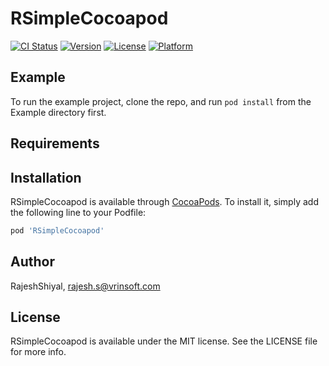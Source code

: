 # RSimpleCocoapod

[![CI Status](https://img.shields.io/travis/imrajeshcoder/RSimpleCocoapod.svg?style=flat)](https://travis-ci.org/imrajeshcoder/RSimpleCocoapod)
[![Version](https://img.shields.io/cocoapods/v/RSimpleCocoapod.svg?style=flat)](https://cocoapods.org/pods/RSimpleCocoapod)
[![License](https://img.shields.io/cocoapods/l/RSimpleCocoapod.svg?style=flat)](https://cocoapods.org/pods/RSimpleCocoapod)
[![Platform](https://img.shields.io/cocoapods/p/RSimpleCocoapod.svg?style=flat)](https://cocoapods.org/pods/RSimpleCocoapod)

## Example

To run the example project, clone the repo, and run `pod install` from the Example directory first.

## Requirements

## Installation

RSimpleCocoapod is available through [CocoaPods](https://cocoapods.org). To install
it, simply add the following line to your Podfile:

```ruby
pod 'RSimpleCocoapod'
```

## Author

RajeshShiyal, rajesh.s@vrinsoft.com

## License

RSimpleCocoapod is available under the MIT license. See the LICENSE file for more info.
